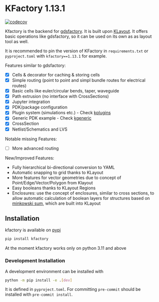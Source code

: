 # KFactory 1.13.1

[![codecov](https://codecov.io/gh/gdsfactory/kfactory/graph/badge.svg?token=dArcfnQE4w)](https://codecov.io/gh/gdsfactory/kfactory)

Kfactory is the backend for [gdsfactory](https://github.com/gdsfactory/gdsfactory). It is built upon [KLayout](https://klayout.de).
It offers basic operations like gdsfactory, so it can be used on its own as as layout tool as well.

It is recommended to pin the version of KFactory in `requirements.txt` or `pyproject.toml` with `kfactory==1.13.1` for example.

Features similar to gdsfactory:

- [x] Cells & decorator for caching & storing cells
- [x] Simple routing (point to point and simpl bundle routes for electrical routes)
- [x] Basic cells like euler/circular bends, taper, waveguide
- [x] Path extrusion (no interface with CrossSections)
- [x] Jupyter integration
- [x] PDK/package configuration
- [x] Plugin system (simulations etc.) - Check [kplugins](https://github.com/gdsfactory/kplugins)
- [x] Generic PDK example - Check [kgeneric](https://github.com/gdsfactory/kgeneric)
- [x] CrossSection
- [x] Netlist/Schematics and LVS

Notable missing Features:

- [ ] More advanced routing


New/Improved Features:

- Fully hierarchical bi-directional conversion to YAML
- Automatic snapping to grid thanks to KLayout
- More features for vector geometries due to concept of Point/Edge/Vector/Polygon from Klayout
- Easy booleans thanks to KLayout Regions
- Enclosures: use the concept of enclosures, similar to cross sections, to allow automatic
  calculation of boolean layers for structures based on [minkowski sum](https://en.wikipedia.org/wiki/Minkowski_addition),
  which are built into KLayout


## Installation

kfactory is available on [pypi](https://pypi.org/project/kfactory/)

```bash
pip install kfactory
```

At the moment kfactory works only on python 3.11 and above

### Development Installation


A development environment can be installed with

```bash
python -m pip install -e .[dev]
```

It is defined in `pyproject.toml`. For committing `pre-commit` should be installed with `pre-commit install`.
